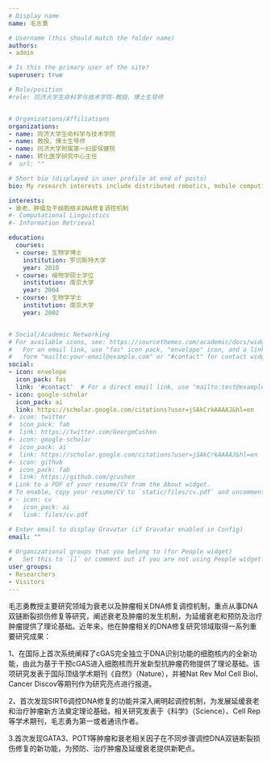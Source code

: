 ```yaml
---
# Display name
name: 毛志勇

# Username (this should match the folder name)
authors:
- admin

# Is this the primary user of the site?
superuser: true

# Role/position
#role: 同济大学生命科学与技术学院-教授、博士生导师


# Organizations/Affiliations
organizations:
- name: 同济大学生命科学与技术学院
- name: 教授、博士生导师
- name: 同济大学附属第一妇婴保健院
- name: 转化医学研究中心主任
#  url: ""

# Short bio (displayed in user profile at end of posts)
bio: My research interests include distributed robotics, mobile computing and programmable matter.

interests:
- 衰老、肿瘤及干细胞相关DNA修复调控机制
#- Computational Linguistics
#- Information Retrieval

education:
  courses:
  - course: 生物学博士
    institution: 罗切斯特大学
    year: 2010
  - course: 植物学硕士学位
    institution: 南京大学
    year: 2004
  - course: 生物学学士
    institution: 南京大学
    year: 2002


# Social/Academic Networking
# For available icons, see: https://sourcethemes.com/academic/docs/widgets/#icons
#   For an email link, use "fas" icon pack, "envelope" icon, and a link in the
#   form "mailto:your-email@example.com" or "#contact" for contact widget.
social:
- icon: envelope
  icon_pack: fas
  link: '#contact'  # For a direct email link, use "mailto:test@example.org".
- icon: google-scholar
  icon_pack: ai
  link: https://scholar.google.com/citations?user=jSAkCrkAAAAJ&hl=en
#- icon: twitter
#  icon_pack: fab
#  link: https://twitter.com/GeorgeCushen
#- icon: google-scholar
#  icon_pack: ai
#  link: https://scholar.google.com/citations?user=jSAkCrkAAAAJ&hl=en
#- icon: github
#  icon_pack: fab
#  link: https://github.com/gcushen
# Link to a PDF of your resume/CV from the About widget.
# To enable, copy your resume/CV to `static/files/cv.pdf` and uncomment the lines below.  
# - icon: cv
#   icon_pack: ai
#   link: files/cv.pdf

# Enter email to display Gravatar (if Gravatar enabled in Config)
email: ""
  
# Organizational groups that you belong to (for People widget)
#   Set this to `[]` or comment out if you are not using People widget.  
user_groups:
- Researchers
- Visitors
---
```


毛志勇教授主要研究领域为衰老以及肿瘤相关DNA修复调控机制，重点从事DNA双链断裂损伤修复等研究，阐述衰老及肿瘤的发生机制，为延缓衰老和预防及治疗肿瘤提供了理论基础。近年来，他在肿瘤相关的DNA修复研究领域取得一系列重要研究成果：

1、在国际上首次系统阐释了cGAS完全独立于DNA识别功能的细胞核内的全新功能，由此为基于干预cGAS进入细胞核而开发新型抗肿瘤药物提供了理论基础。该项研究发表于国际顶级学术期刊《自然》（Nature），并被Nat Rev Mol Cell Biol、Cancer Discov等期刊作为研究亮点进行报道。

2、首次发现SIRT6调控DNA修复的功能并深入阐明起调控机制，为发展延缓衰老和治疗肿瘤新方法奠定理论基础，相关研究发表于《科学》（Science）、Cell Rep等学术期刊，毛志勇为第一或者通讯作者。

3.首次发现GATA3、POT1等肿瘤和衰老相关因子在不同步骤调控DNA双链断裂损伤修复的新功能，为预防、治疗肿瘤及延缓衰老提供新靶点。

